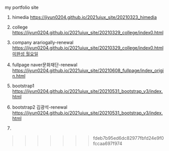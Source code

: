 
my portfolio site
1. himedia https://jiyun0204.github.io/2021uiux_site/20210323_himedia
<a href="https://jiyun0204.github.io/2021uiux_site/20210323_himedia">
</a>

2. college https://jiyun0204.github.io/2021uiux_site/20210329_college/index0.html
<a href="https://jiyun0204.github.io/2021uiux_site/20210329_college/index0.html"></a>

3. company arariogally-renewal https://jiyun0204.github.io/2021uiux_site/20210329_college/index0.html
<a href="https://jiyun0204.github.io/2021uiux_site/20210329_college/index0.html">미완성 월요일</a>

4. fullpage naver문화재단-renewal https://jiyun0204.github.io/2021uiux_site/20210608_fullpage/index_origin.html
<a href="https://jiyun0204.github.io/2021uiux_site/20210608_fullpage/index_origin.html"></a>

5. bootstrap1 https://jiyun0204.github.io/2021uiux_site/20210531_bootstrap_v3/index.html
<a href="https://jiyun0204.github.io/2021uiux_site/20210531_bootstrap_v3/index.html"></a>

6. bootstrap2 김광석-renewal https://jiyun0204.github.io/2021uiux_site/20210531_bootstrap_v3/index.html
<a href="https://jiyun0204.github.io/2021uiux_site/20210531_bootstrap_v3/index.html"></a>

7.



>>>>>>> fdeb7b95ed6dc82977fbfd24e9f0fccaa697f974
